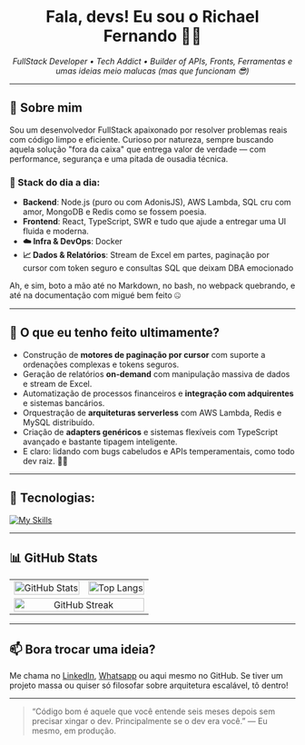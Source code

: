 <h1 align="center">Fala, devs! Eu sou o Richael Fernando 👨‍💻</h1>

<p align="center">
  <em>FullStack Developer • Tech Addict • Builder of APIs, Fronts, Ferramentas e umas ideias meio malucas (mas que funcionam 😎)</em>
</p>

---

## 🚀 Sobre mim

Sou um desenvolvedor FullStack apaixonado por resolver problemas reais com código limpo e eficiente. Curioso por natureza, sempre buscando aquela solução "fora da caixa" que entrega valor de verdade — com performance, segurança e uma pitada de ousadia técnica.

### 🧠 Stack do dia a dia:
- **Backend**: Node.js (puro ou com AdonisJS), AWS Lambda, SQL cru com amor, MongoDB e Redis como se fossem poesia.
- **Frontend**: React, TypeScript, SWR e tudo que ajude a entregar uma UI fluida e moderna.
- **☁️ Infra & DevOps**: Docker
- **📈 Dados & Relatórios**: Stream de Excel em partes, paginação por cursor com token seguro e consultas SQL que deixam DBA emocionado

Ah, e sim, boto a mão até no Markdown, no bash, no webpack quebrando, e até na documentação com migué bem feito 🤐

---

## 💼 O que eu tenho feito ultimamente?

- Construção de **motores de paginação por cursor** com suporte a ordenações complexas e tokens seguros.
- Geração de relatórios **on-demand** com manipulação massiva de dados e stream de Excel.
- Automatização de processos financeiros e **integração com adquirentes** e sistemas bancários.
- Orquestração de **arquiteturas serverless** com AWS Lambda, Redis e MySQL distribuído.
- Criação de **adapters genéricos** e sistemas flexíveis com TypeScript avançado e bastante tipagem inteligente.
- E claro: lidando com bugs cabeludos e APIs temperamentais, como todo dev raiz. 🧠🧯

---

## 🧰 Tecnologias:

[![My Skills](https://skillicons.dev/icons?i=html,css,js,ts,react,nodejs,adonis,mysql,mongodb,redis,docker )](https://skillicons.dev)

---

## 📊 GitHub Stats

<table style="width:100%;border:none">
  <tr>
    <td align="center"><img src="https://github-readme-stats.vercel.app/api?username=rfnunes01&show_icons=true&theme=dracula&count_private=true" width="100%" alt="GitHub Stats" /></td>
    <td align="center"><img src="https://github-readme-stats.vercel.app/api/top-langs/?username=rfnunes01&layout=compact&theme=dracula" width="100%" alt="Top Langs" /></td>
  </tr>
  <tr>
    <td colspan="2" align="center">
      <img src="https://github-readme-streak-stats.herokuapp.com/?user=rfnunes01&theme=dracula&layout=compact" width="100%" alt="GitHub Streak" />
    </td>
  </tr>
</table>

---

## 📫 Bora trocar uma ideia?

Me chama no [LinkedIn](https://www.linkedin.com/in/richael-nunes-05abb214b), [Whatsapp](https://wa.me/5514998250121) ou aqui mesmo no GitHub. Se tiver um projeto massa ou quiser só filosofar sobre arquitetura escalável, tô dentro!

---

> “Código bom é aquele que você entende seis meses depois sem precisar xingar o dev. Principalmente se o dev era você.” — Eu mesmo, em produção.

